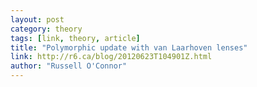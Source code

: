 ```yaml
---
layout: post
category: theory
tags: [link, theory, article]
title: "Polymorphic update with van Laarhoven lenses"
link: http://r6.ca/blog/20120623T104901Z.html
author: "Russell O'Connor"
---
```

